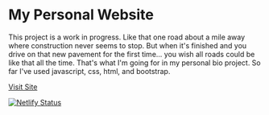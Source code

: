 # My Personal Website
<p>This project is a work in progress. Like that one road about a mile away where construction never seems to stop. But when it's finished and you drive on that new pavement for the first time... you wish all roads could be like that all the time. That's what I'm going for in my personal bio project. So far I've used javascript, css, html, and bootstrap. </p>
<p><a href="https://jsmith989-personal-bio.netlify.app"/>Visit Site</a></p>


[![Netlify Status](https://api.netlify.com/api/v1/badges/c34a0a29-2d9d-4562-97c4-48ba7bb1bc39/deploy-status)](https://app.netlify.com/sites/jsmith989-personal-bio/deploys)
